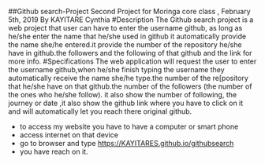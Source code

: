 ##Github search-Project
Second Project for Moringa core class , February 5th, 2019
By KAYITARE Cynthia
#Description
The Github search project is a web project that user can have to enter the username github, as long as he/she enter the name that he/she used in github it automatically provide the name she/he entered.it provide the number of the repository he/she have in github.the followers and the following of that github and the link for more info.
#Specifications
The web application will request the user to enter the username github,when he/she finish typing the username they automatically receive the name she/he type.the number of the re[pository that he/she have on that github.the number of the followers (the number of the ones who he/she follow). it also show the number of following, the journey or date ,it also show the github link where you have to click on it and will automatically let you reach there original github.

* to access my website you have to have a computer or smart phone
* access internet on that device
* go to browser and type https://KAYITARES.github.io/githubsearch
* you have reach on it.



